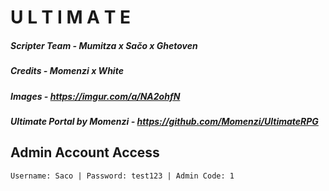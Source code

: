# U L T I M A T E

##### Scripter Team - Mumitza x Sačo x Ghetoven

##### Credits - Momenzi x White

##### Images - https://imgur.com/a/NA2ohfN

##### Ultimate Portal by Momenzi - https://github.com/Momenzi/UltimateRPG

## Admin Account Access

`Username: Saco | Password: test123 | Admin Code: 1`
